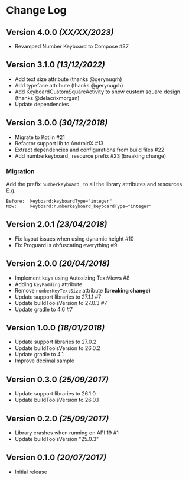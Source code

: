 # Change Log

## Version 4.0.0  *(XX/XX/2023)*

- Revamped Number Keyboard to Compose #37

## Version 3.1.0  *(13/12/2022)*

- Add text size attribute (thanks @gerynugrh)
- Add typeface attribute (thanks @gerynugrh)
- Add KeyboardCustomSquareActivity to show custom square design (thanks @delacrixmorgan)
- Update dependencies

## Version 3.0.0  *(30/12/2018)*

- Migrate to Kotlin #21
- Refactor support lib to AndroidX #13
- Extract dependencies and configurations from build files #22
- Add numberkeyboard_ resource prefix #23 (breaking change)

### Migration

Add the prefix `numberkeyboard_` to all the library attributes and resources.
E.g.
```
Before:  keyboard:keyboardType="integer"
Now:     keyboard:numberkeyboard_keyboardType="integer"
```

## Version 2.0.1  *(23/04/2018)*

- Fix layout issues when using dynamic height #10
- Fix Proguard is obfuscating everything  #9

## Version 2.0.0  *(20/04/2018)*

- Implement keys using Autosizing TextViews #8
- Adding `keyPadding` attribute
- Remove `numberKeyTextSize` attribute **(breaking change)**
- Update support libraries to 27.1.1 #7
- Update buildToolsVersion to 27.0.3 #7
- Update gradle to 4.6 #7

## Version 1.0.0  *(18/01/2018)*

- Update support libraries to 27.0.2
- Update buildToolsVersion to 26.0.2
- Update gradle to 4.1
- Improve decimal sample

## Version 0.3.0  *(25/09/2017)*

- Update support libraries to 26.1.0
- Update buildToolsVersion to 26.0.1

## Version 0.2.0  *(25/09/2017)*

- Library crashes when running on API 19 #1
- Update buildToolsVersion "25.0.3"

## Version 0.1.0  *(20/07/2017)*

- Initial release
